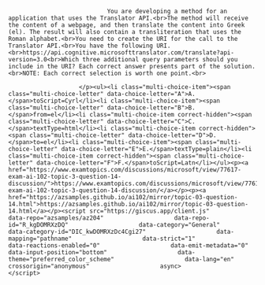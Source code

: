 <p class="card-text">
							
								You are developing a method for an application that uses the Translator API.<br>The method will receive the content of a webpage, and then translate the content into Greek (el). The result will also contain a transliteration that uses the Roman alphabet.<br>You need to create the URI for the call to the Translator API.<br>You have the following URI.<br>https://api.cognitive.microsofttranslator.com/translate?api-version=3.0<br>Which three additional query parameters should you include in the URI? Each correct answer presents part of the solution.<br>NOTE: Each correct selection is worth one point.<br>
							
						</p><ul><li class="multi-choice-item"><span class="multi-choice-letter" data-choice-letter="A">A.</span>toScript=Cyrl</li><li class="multi-choice-item"><span class="multi-choice-letter" data-choice-letter="B">B.</span>from=el</li><li class="multi-choice-item correct-hidden"><span class="multi-choice-letter" data-choice-letter="C">C.</span>textType=html</li><li class="multi-choice-item correct-hidden"><span class="multi-choice-letter" data-choice-letter="D">D.</span>to=el</li><li class="multi-choice-item"><span class="multi-choice-letter" data-choice-letter="E">E.</span>textType=plain</li><li class="multi-choice-item correct-hidden"><span class="multi-choice-letter" data-choice-letter="F">F.</span>toScript=Latn</li></ul><p><a href="https://www.examtopics.com/discussions/microsoft/view/77617-exam-ai-102-topic-3-question-14-discussion/">https://www.examtopics.com/discussions/microsoft/view/77617-exam-ai-102-topic-3-question-14-discussion/</a></p><p><a href="https://azsamples.github.io/ai102/mirror/topic-03-question-14.html">https://azsamples.github.io/ai102/mirror/topic-03-question-14.html</a></p><script src="https://giscus.app/client.js"                    data-repo="azsamples/az204"                    data-repo-id="R_kgDOMRXzDQ"                    data-category="General"                    data-category-id="DIC_kwDOMRXzDc4Cgi27"                    data-mapping="pathname"                    data-strict="1"                    data-reactions-enabled="0"                    data-emit-metadata="0"                    data-input-position="bottom"                    data-theme="preferred_color_scheme"                    data-lang="en"                    crossorigin="anonymous"                    async>                    </script>